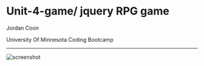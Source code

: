 # Unit-4-game/ jquery RPG game

Jordan Coon

University Of Minnesota Coding Bootcamp

----
![screenshot](https://jordancoon.github.io/Unit-4-game/assets/images/screenshot.png)

